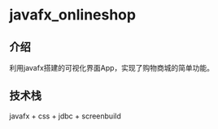 # javafx_onlineshop

## 介绍

利用javafx搭建的可视化界面App，实现了购物商城的简单功能。

## 技术栈

javafx + css + jdbc + screenbuild
